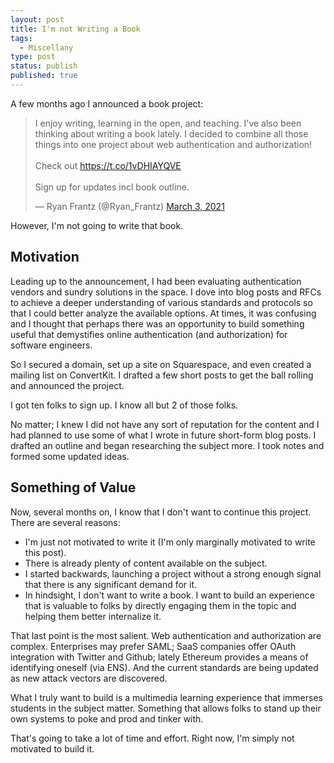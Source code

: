 ```yaml
---
layout: post
title: I'm not Writing a Book
tags:
  - Miscellany
type: post
status: publish
published: true
---
```


A few months ago I announced a book project:

<blockquote class="twitter-tweet"><p lang="en" dir="ltr">I enjoy writing, learning in the open, and teaching. I&#39;ve also been thinking about writing a book lately. I decided to combine all those things into one project about web authentication and authorization!<br><br>Check out <a href="https://t.co/1vDHIAYQVE">https://t.co/1vDHIAYQVE</a><br><br>Sign up for updates incl book outline.</p>&mdash; Ryan Frantz (@Ryan_Frantz) <a href="https://twitter.com/Ryan_Frantz/status/1367125836764176392?ref_src=twsrc%5Etfw">March 3, 2021</a></blockquote> <script async src="https://platform.twitter.com/widgets.js" charset="utf-8"></script>

However, I'm not going to write that book.

## Motivation

Leading up to the announcement, I had been evaluating authentication vendors and
sundry solutions in the space. I dove into blog posts and RFCs to achieve a
deeper understanding of various standards and protocols so that I could better
analyze the available options. At times, it was confusing and I thought that
perhaps there was an opportunity to build something useful that demystifies
online authentication (and authorization) for software engineers.

So I secured a domain, set up a site on Squarespace, and even created a mailing
list on ConvertKit. I drafted a few short posts to get the ball rolling and
announced the project.

I got ten folks to sign up. I know all but 2 of those folks.

No matter; I knew I did not have any sort of reputation for the content and I
had planned to use some of what I wrote in future short-form blog posts. I
drafted an outline and began researching the subject more. I took notes and
formed some updated ideas.

## Something of Value

Now, several months on, I know that I don't want to continue this project. There
are several reasons:

* I'm just not motivated to write it (I'm only marginally motivated to write
  this post).
* There is already plenty of content available on the subject.
* I started backwards, launching a project without a strong enough signal that
  there is any significant demand for it.
* In hindsight, I don't want to write a book. I want to build an experience that
  is valuable to folks by directly engaging them in the topic and helping them
  better internalize it.

That last point is the most salient. Web authentication and authorization are
complex. Enterprises may prefer SAML; SaaS companies offer OAuth integration
with Twitter and Github; lately Ethereum provides a means of identifying
oneself (via ENS). And the current standards are being updated as new attack
vectors are discovered.

What I truly want to build is a multimedia learning experience that immerses
students in the subject matter. Something that allows folks to stand up their
own systems to poke and prod and tinker with.

That's going to take a lot of time and effort. Right now, I'm simply not
motivated to build it.
